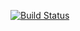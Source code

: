 [![Build Status](https://travis-ci.org/knaufk/beertopeer.png?branch=master)](https://travis-ci.org/knaufk/beertopeer)